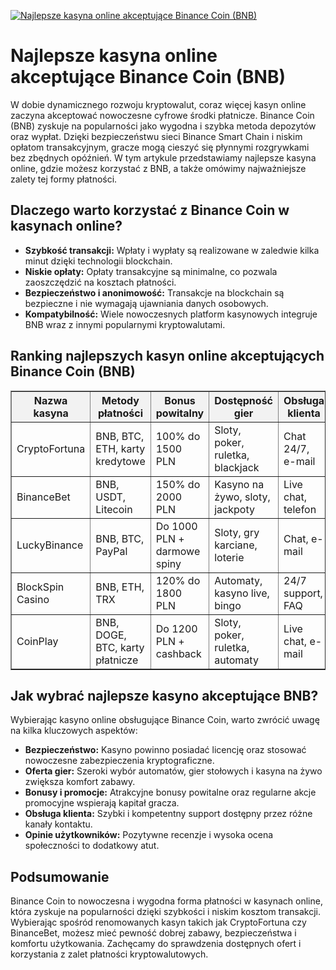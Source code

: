 [![Najlepsze kasyna online akceptujące Binance Coin (BNB)](https://123-caf.pages.dev/gitsignup.png)](https://vrmoo.ru/Bt82HjjY)

<h1>Najlepsze kasyna online akceptujące Binance Coin (BNB)</h1> <p>W dobie dynamicznego rozwoju kryptowalut, coraz więcej kasyn online zaczyna akceptować nowoczesne cyfrowe środki płatnicze. Binance Coin (BNB) zyskuje na popularności jako wygodna i szybka metoda depozytów oraz wypłat. Dzięki bezpieczeństwu sieci Binance Smart Chain i niskim opłatom transakcyjnym, gracze mogą cieszyć się płynnymi rozgrywkami bez zbędnych opóźnień. W tym artykule przedstawiamy najlepsze kasyna online, gdzie możesz korzystać z BNB, a także omówimy najważniejsze zalety tej formy płatności.</p>  <h2>Dlaczego warto korzystać z Binance Coin w kasynach online?</h2> <ul>   <li><strong>Szybkość transakcji:</strong> Wpłaty i wypłaty są realizowane w zaledwie kilka minut dzięki technologii blockchain.</li>   <li><strong>Niskie opłaty:</strong> Opłaty transakcyjne są minimalne, co pozwala zaoszczędzić na kosztach płatności.</li>   <li><strong>Bezpieczeństwo i anonimowość:</strong> Transakcje na blockchain są bezpieczne i nie wymagają ujawniania danych osobowych.</li>   <li><strong>Kompatybilność:</strong> Wiele nowoczesnych platform kasynowych integruje BNB wraz z innymi popularnymi kryptowalutami.</li> </ul>  <h2>Ranking najlepszych kasyn online akceptujących Binance Coin (BNB)</h2> <table border="1" cellpadding="8" cellspacing="0" style="border-collapse: collapse; width: 100%;">   <thead>     <tr style="background-color:#f2f2f2;">       <th>Nazwa kasyna</th>       <th>Metody płatności</th>       <th>Bonus powitalny</th>       <th>Dostępność gier</th>       <th>Obsługa klienta</th>     </tr>   </thead>   <tbody>     <tr>       <td>CryptoFortuna</td>       <td>BNB, BTC, ETH, karty kredytowe</td>       <td>100% do 1500 PLN</td>       <td>Sloty, poker, ruletka, blackjack</td>       <td>Chat 24/7, e-mail</td>     </tr>     <tr>       <td>BinanceBet</td>       <td>BNB, USDT, Litecoin</td>       <td>150% do 2000 PLN</td>       <td>Kasyno na żywo, sloty, jackpoty</td>       <td>Live chat, telefon</td>     </tr>     <tr>       <td>LuckyBinance</td>       <td>BNB, BTC, PayPal</td>       <td>Do 1000 PLN + darmowe spiny</td>       <td>Sloty, gry karciane, loterie</td>       <td>Chat, e-mail</td>     </tr>     <tr>       <td>BlockSpin Casino</td>       <td>BNB, ETH, TRX</td>       <td>120% do 1800 PLN</td>       <td>Automaty, kasyno live, bingo</td>       <td>24/7 support, FAQ</td>     </tr>     <tr>       <td>CoinPlay</td>       <td>BNB, DOGE, BTC, karty płatnicze</td>       <td>Do 1200 PLN + cashback</td>       <td>Sloty, poker, ruletka, automaty</td>       <td>Live chat, e-mail</td>     </tr>   </tbody> </table>  <h2>Jak wybrać najlepsze kasyno akceptujące BNB?</h2> <p>Wybierając kasyno online obsługujące Binance Coin, warto zwrócić uwagę na kilka kluczowych aspektów:</p> <ul>   <li><strong>Bezpieczeństwo:</strong> Kasyno powinno posiadać licencję oraz stosować nowoczesne zabezpieczenia kryptograficzne.</li>   <li><strong>Oferta gier:</strong> Szeroki wybór automatów, gier stołowych i kasyna na żywo zwiększa komfort zabawy.</li>   <li><strong>Bonusy i promocje:</strong> Atrakcyjne bonusy powitalne oraz regularne akcje promocyjne wspierają kapitał gracza.</li>   <li><strong>Obsługa klienta:</strong> Szybki i kompetentny support dostępny przez różne kanały kontaktu.</li>   <li><strong>Opinie użytkowników:</strong> Pozytywne recenzje i wysoka ocena społeczności to dodatkowy atut.</li> </ul>  <h2>Podsumowanie</h2> <p>Binance Coin to nowoczesna i wygodna forma płatności w kasynach online, która zyskuje na popularności dzięki szybkości i niskim kosztom transakcji. Wybierając spośród renomowanych kasyn takich jak CryptoFortuna czy BinanceBet, możesz mieć pewność dobrej zabawy, bezpieczeństwa i komfortu użytkowania. Zachęcamy do sprawdzenia dostępnych ofert i korzystania z zalet płatności kryptowalutowych.</p>